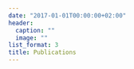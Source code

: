 ```yaml
---
date: "2017-01-01T00:00:00+02:00"
header:
  caption: ""
  image: ""
list_format: 3
title: Publications
---
```

